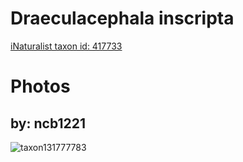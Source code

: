 
Draeculacephala inscripta
=========================
  
[iNaturalist taxon id: 417733](https://www.inaturalist.org/taxa/417733)
# Photos

## by: ncb1221
  
![taxon131777783](https://inaturalist-open-data.s3.amazonaws.com/photos/141084015/medium.jpeg)